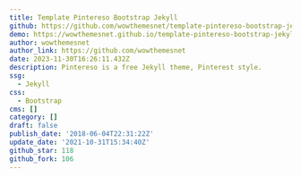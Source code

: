 ```yaml
---
title: Template Pintereso Bootstrap Jekyll
github: https://github.com/wowthemesnet/template-pintereso-bootstrap-jekyll
demo: https://wowthemesnet.github.io/template-pintereso-bootstrap-jekyll/
author: wowthemesnet
author_link: https://github.com/wowthemesnet
date: 2023-11-30T16:26:11.432Z
description: Pintereso is a free Jekyll theme, Pinterest style.
ssg:
  - Jekyll
css:
  - Bootstrap
cms: []
category: []
draft: false
publish_date: '2018-06-04T22:31:22Z'
update_date: '2021-10-31T15:34:40Z'
github_star: 118
github_fork: 106
---
```

